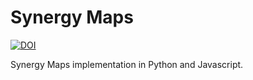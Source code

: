 # Synergy Maps
[![DOI](https://zenodo.org/badge/4513/richlewis42/synergy-maps.svg)](https://zenodo.org/badge/latestdoi/4513/richlewis42/synergy-maps)

Synergy Maps implementation in Python and Javascript.
